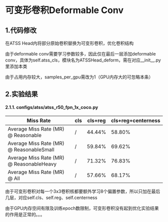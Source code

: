 # 可变形卷积Deformable Conv

## 1.代码修改

在ATSS Head内将部分原始卷积替换为可变形卷积，优化卷积结构

由于deformable conv需要学习参数较多，因此仅在最后一层添加deformable conv，具体为self.atss_cls，模块名为ATSSHead_deform，需在对应__init__.py里添加本类

由于占用内存较大，samples_per_gpu需改为1（GPU内存大的可忽略本条）

## 2.实验结果

#### 2.1.1. configs/atss/atss_r50_fpn_1x_coco.py

| Miss Rate                                  | cls | cls+reg      | cls+reg+centerness|
|--------------------------------------------|-----------|--------------|---------------------------------------|
| Average Miss Rate  (MR) @ Reasonable       |  /   |    44.44%    |58.80%|
| Average Miss Rate  (MR) @ ReasonableSmall  |  /   |    59.84%    |69.62%|
| Average Miss Rate  (MR) @ ReasonableHeavy  |  /   |    71.32%    |76.83%|
| Average Miss Rate  (MR) @ All              |  /   |    57.66%    |68.17%|


由于可变形卷积对每一个3x3卷积核都要额外学习8个偏置参数，所以只加在最后几层，对应self.cls、self.reg、self.centerness

由于GPU内存空间有限及训练epoch数限制，可变形卷积没有起到优化实验结果的作用是正常的。。。
